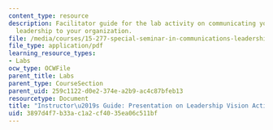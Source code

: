```yaml
---
content_type: resource
description: Facilitator guide for the lab activity on communicating your vision of
  leadership to your organization.
file: /media/courses/15-277-special-seminar-in-communications-leadership-and-personal-effectiveness-coaching-fall-2008/3897d4f7b33ac1a2cf4035ea06c511bf_guide_09.pdf
file_type: application/pdf
learning_resource_types:
- Labs
ocw_type: OCWFile
parent_title: Labs
parent_type: CourseSection
parent_uid: 259c1122-d0e2-374e-a2b9-ac4c87bfeb13
resourcetype: Document
title: "Instructor\u2019s Guide: Presentation on Leadership Vision Activity"
uid: 3897d4f7-b33a-c1a2-cf40-35ea06c511bf
---
```

